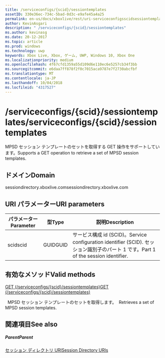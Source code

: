 ```yaml
---
title: /serviceconfigs/{scid}/sessiontemplates
assetID: 330e36ec-734c-5bad-0d3c-e9afe45a4a25
permalink: en-us/docs/xboxlive/rest/uri-serviceconfigsscidsessiontemplates.html
author: KevinAsgari
description: " /serviceconfigs/{scid}/sessiontemplates"
ms.author: kevinasg
ms.date: 20-12-2017
ms.topic: article
ms.prod: windows
ms.technology: uwp
keywords: Xbox Live, Xbox, ゲーム, UWP, Windows 10, Xbox One
ms.localizationpriority: medium
ms.openlocfilehash: 4f67cfd1359a55d109d6e110ec6e5257cb34f3bb
ms.sourcegitcommit: e6daa7ff878f2f0c7015aca9787e7f2730abcfbf
ms.translationtype: MT
ms.contentlocale: ja-JP
ms.lasthandoff: 10/04/2018
ms.locfileid: "4317527"
---
```

# <a name="serviceconfigsscidsessiontemplates"></a><span data-ttu-id="c6975-104">/serviceconfigs/{scid}/sessiontemplates</span><span class="sxs-lookup"><span data-stu-id="c6975-104">/serviceconfigs/{scid}/sessiontemplates</span></span>
<span data-ttu-id="c6975-105">MPSD セッション テンプレートのセットを取得する GET 操作をサポートしています。</span><span class="sxs-lookup"><span data-stu-id="c6975-105">Supports a GET operation to retrieve a set of MPSD session templates.</span></span> 
<a id="ID4EO"></a>

 
## <a name="domain"></a><span data-ttu-id="c6975-106">ドメイン</span><span class="sxs-lookup"><span data-stu-id="c6975-106">Domain</span></span>
<span data-ttu-id="c6975-107">sessiondirectory.xboxlive.com</span><span class="sxs-lookup"><span data-stu-id="c6975-107">sessiondirectory.xboxlive.com</span></span>  
<a id="ID4ET"></a>

 
## <a name="uri-parameters"></a><span data-ttu-id="c6975-108">URI パラメーター</span><span class="sxs-lookup"><span data-stu-id="c6975-108">URI parameters</span></span>
 
| <span data-ttu-id="c6975-109">パラメーター</span><span class="sxs-lookup"><span data-stu-id="c6975-109">Parameter</span></span>| <span data-ttu-id="c6975-110">型</span><span class="sxs-lookup"><span data-stu-id="c6975-110">Type</span></span>| <span data-ttu-id="c6975-111">説明</span><span class="sxs-lookup"><span data-stu-id="c6975-111">Description</span></span>| 
| --- | --- | --- | 
| <span data-ttu-id="c6975-112">scid</span><span class="sxs-lookup"><span data-stu-id="c6975-112">scid</span></span>| <span data-ttu-id="c6975-113">GUID</span><span class="sxs-lookup"><span data-stu-id="c6975-113">GUID</span></span>| <span data-ttu-id="c6975-114">サービス構成 id (SCID)。</span><span class="sxs-lookup"><span data-stu-id="c6975-114">Service configuration identifier (SCID).</span></span> <span data-ttu-id="c6975-115">セッション識別子のパート 1 です。</span><span class="sxs-lookup"><span data-stu-id="c6975-115">Part 1 of the session identifier.</span></span>| 
  
<a id="ID4EPB"></a>

 
## <a name="valid-methods"></a><span data-ttu-id="c6975-116">有効なメソッド</span><span class="sxs-lookup"><span data-stu-id="c6975-116">Valid methods</span></span>

[<span data-ttu-id="c6975-117">GET (/serviceconfigs/{scid}/sessiontemplates)</span><span class="sxs-lookup"><span data-stu-id="c6975-117">GET (/serviceconfigs/{scid}/sessiontemplates)</span></span>](uri-serviceconfigsscidsessiontemplatesget.md)

<span data-ttu-id="c6975-118">&nbsp;&nbsp;MPSD セッション テンプレートのセットを取得します。</span><span class="sxs-lookup"><span data-stu-id="c6975-118">&nbsp;&nbsp;Retrieves a set of MPSD session templates.</span></span>
 
<a id="ID4EZB"></a>

 
## <a name="see-also"></a><span data-ttu-id="c6975-119">関連項目</span><span class="sxs-lookup"><span data-stu-id="c6975-119">See also</span></span>
 
<a id="ID4E2B"></a>

 
##### <a name="parent"></a><span data-ttu-id="c6975-120">Parent</span><span class="sxs-lookup"><span data-stu-id="c6975-120">Parent</span></span> 

[<span data-ttu-id="c6975-121">セッション ディレクトリ URI</span><span class="sxs-lookup"><span data-stu-id="c6975-121">Session Directory URIs</span></span>](atoc-reference-sessiondirectory.md)

   